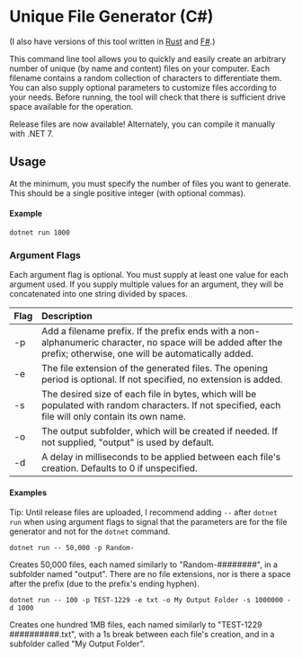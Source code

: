 # Unique File Generator (C#)

(I also have versions of this tool written in [Rust](https://github.com/codeconscious/unique-file-generator-rust) and [F#](https://github.com/codeconscious/unique-file-generator-fsharp/).)

This command line tool allows you to quickly and easily create an arbitrary number of unique (by name and content) files on your computer. Each filename contains a random collection of characters to differentiate them. You can also supply optional parameters to customize files according to your needs. Before running, the tool will check that there is sufficient drive space available for the operation.

Release files are now available! Alternately, you can compile it manually with .NET 7.

## Usage
At the minimum, you must specify the number of files you want to generate. This should be a single positive integer (with optional commas).

#### Example

```
dotnet run 1000
```

### Argument Flags
Each argument flag is optional. You must supply at least one value for each argument used. If you supply multiple values for an argument, they will be concatenated into one string divided by spaces.

Flag | Description
---- | :----
-p | Add a filename prefix. If the prefix ends with a non-alphanumeric character, no space will be added after the prefix; otherwise, one will be automatically added.
-e | The file extension of the generated files. The opening period is optional. If not specified, no extension is added.
-s | The desired size of each file in bytes, which will be populated with random characters. If not specified, each file will only contain its own name.
-o | The output subfolder, which will be created if needed. If not supplied, "output" is used by default.
-d | A delay in milliseconds to be applied between each file's creation. Defaults to 0 if unspecified.

#### Examples

Tip: Until release files are uploaded, I recommend adding `--` after `dotnet run` when using argument flags to signal that the parameters are for the file generator and not for the `dotnet` command.

```
dotnet run -- 50,000 -p Random-
```
Creates 50,000 files, each named similarly to "Random-########", in a subfolder named "output". There are no file extensions, nor is there a space after the prefix (due to the prefix's ending hyphen).

```
dotnet run -- 100 -p TEST-1229 -e txt -o My Output Folder -s 1000000 -d 1000
```
Creates one hundred 1MB files, each named similarly to "TEST-1229 ##########.txt", with a 1s break between each file's creation, and in a subfolder called "My Output Folder".
